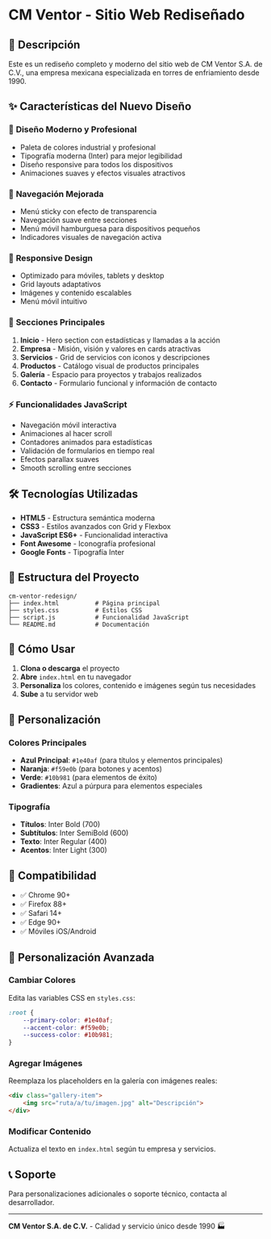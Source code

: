 # CM Ventor - Sitio Web Rediseñado

## 🚀 Descripción

Este es un rediseño completo y moderno del sitio web de CM Ventor S.A. de C.V., una empresa mexicana especializada en torres de enfriamiento desde 1990.

## ✨ Características del Nuevo Diseño

### 🎨 **Diseño Moderno y Profesional**
- Paleta de colores industrial y profesional
- Tipografía moderna (Inter) para mejor legibilidad
- Diseño responsive para todos los dispositivos
- Animaciones suaves y efectos visuales atractivos

### 🧭 **Navegación Mejorada**
- Menú sticky con efecto de transparencia
- Navegación suave entre secciones
- Menú móvil hamburguesa para dispositivos pequeños
- Indicadores visuales de navegación activa

### 📱 **Responsive Design**
- Optimizado para móviles, tablets y desktop
- Grid layouts adaptativos
- Imágenes y contenido escalables
- Menú móvil intuitivo

### 🎯 **Secciones Principales**
1. **Inicio** - Hero section con estadísticas y llamadas a la acción
2. **Empresa** - Misión, visión y valores en cards atractivas
3. **Servicios** - Grid de servicios con iconos y descripciones
4. **Productos** - Catálogo visual de productos principales
5. **Galería** - Espacio para proyectos y trabajos realizados
6. **Contacto** - Formulario funcional y información de contacto

### ⚡ **Funcionalidades JavaScript**
- Navegación móvil interactiva
- Animaciones al hacer scroll
- Contadores animados para estadísticas
- Validación de formularios en tiempo real
- Efectos parallax suaves
- Smooth scrolling entre secciones

## 🛠️ Tecnologías Utilizadas

- **HTML5** - Estructura semántica moderna
- **CSS3** - Estilos avanzados con Grid y Flexbox
- **JavaScript ES6+** - Funcionalidad interactiva
- **Font Awesome** - Iconografía profesional
- **Google Fonts** - Tipografía Inter

## 📁 Estructura del Proyecto

```
cm-ventor-redesign/
├── index.html          # Página principal
├── styles.css          # Estilos CSS
├── script.js           # Funcionalidad JavaScript
└── README.md           # Documentación
```

## 🚀 Cómo Usar

1. **Clona o descarga** el proyecto
2. **Abre** `index.html` en tu navegador
3. **Personaliza** los colores, contenido e imágenes según tus necesidades
4. **Sube** a tu servidor web

## 🎨 Personalización

### Colores Principales
- **Azul Principal**: `#1e40af` (para títulos y elementos principales)
- **Naranja**: `#f59e0b` (para botones y acentos)
- **Verde**: `#10b981` (para elementos de éxito)
- **Gradientes**: Azul a púrpura para elementos especiales

### Tipografía
- **Títulos**: Inter Bold (700)
- **Subtítulos**: Inter SemiBold (600)
- **Texto**: Inter Regular (400)
- **Acentos**: Inter Light (300)

## 📱 Compatibilidad

- ✅ Chrome 90+
- ✅ Firefox 88+
- ✅ Safari 14+
- ✅ Edge 90+
- ✅ Móviles iOS/Android

## 🔧 Personalización Avanzada

### Cambiar Colores
Edita las variables CSS en `styles.css`:
```css
:root {
    --primary-color: #1e40af;
    --accent-color: #f59e0b;
    --success-color: #10b981;
}
```

### Agregar Imágenes
Reemplaza los placeholders en la galería con imágenes reales:
```html
<div class="gallery-item">
    <img src="ruta/a/tu/imagen.jpg" alt="Descripción">
</div>
```

### Modificar Contenido
Actualiza el texto en `index.html` según tu empresa y servicios.

## 📞 Soporte

Para personalizaciones adicionales o soporte técnico, contacta al desarrollador.

---

**CM Ventor S.A. de C.V.** - Calidad y servicio único desde 1990 🏭
